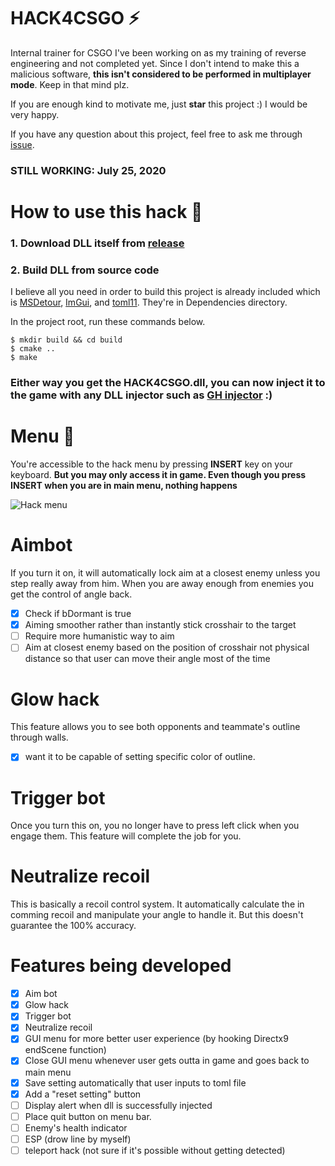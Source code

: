 # HACK4CSGO :zap:
Internal trainer for CSGO I've been working on as my training of reverse engineering and not completed yet.
Since I don't intend to make this a malicious software, **this isn't considered to be performed in multiplayer mode**. Keep in that mind plz.

If you are enough kind to motivate me, just **star** this project :) I would be very happy.

If you have any question about this project, feel free to ask me through [issue](https://github.com/s3pt3mb3r/HACK4CSGO/issues).
### STILL WORKING: July 25, 2020

# How to use this hack :key:

### 1. Download DLL itself from [release](https://github.com/s3pt3mb3r/HACK4CSGO/releases)

### 2. Build DLL from source code

I believe all you need in order to build this project is already included which is [MSDetour](https://github.com/microsoft/Detours), [ImGui](https://github.com/ocornut/imgui), and [toml11](https://github.com/ToruNiina/toml11).
They're in Dependencies directory.

In the project root, run these commands below.
```
$ mkdir build && cd build
$ cmake ..
$ make
```

### Either way you get the HACK4CSGO.dll, you can now inject it to the game with any DLL injector such as [GH injector](https://guidedhacking.com/resources/guided-hacking-dll-injector.4/) :)


# Menu :green_book:

You're accessible to the hack menu by pressing **INSERT** key on your keyboard.
**But you may only access it in game. Even though you press INSERT when you are in main menu, nothing happens**

![Hack menu](https://user-images.githubusercontent.com/33578715/88310005-c03ccd80-cd41-11ea-980e-a7f1fa639597.png)


# Aimbot

If you turn it on, it will automatically lock aim at a closest enemy unless you step really away from him.
When you are away enough from enemies you get the control of angle back.

- [x] Check if bDormant is true
- [x] Aiming smoother rather than instantly stick crosshair to the target
- [ ] Require more humanistic way to aim
- [ ] Aim at closest enemy based on the position of crosshair not physical distance so that user can move their angle most of the time

# Glow hack

This feature allows you to see both opponents and teammate's outline through walls.

- [x] want it to be capable of setting specific color of outline.

# Trigger bot

Once you turn this on, you no longer have to press left click when you engage them.
This feature will complete the job for you.

# Neutralize recoil

This is basically a recoil control system.
It automatically calculate the in comming recoil and manipulate your angle to handle it.
But this doesn't guarantee the 100% accuracy.

# Features being developed

- [x] Aim bot
- [x] Glow hack
- [x] Trigger bot
- [x] Neutralize recoil
- [x] GUI menu for more better user experience (by hooking Directx9 endScene function)
- [x] Close GUI menu whenever user gets outta in game and goes back to main menu
- [x] Save setting automatically that user inputs to toml file
- [x] Add a "reset setting" button
- [ ] Display alert when dll is successfully injected
- [ ] Place quit button on menu bar.
- [ ] Enemy's health indicator
- [ ] ESP (drow line by myself)
- [ ] teleport hack (not sure if it's possible without getting detected)